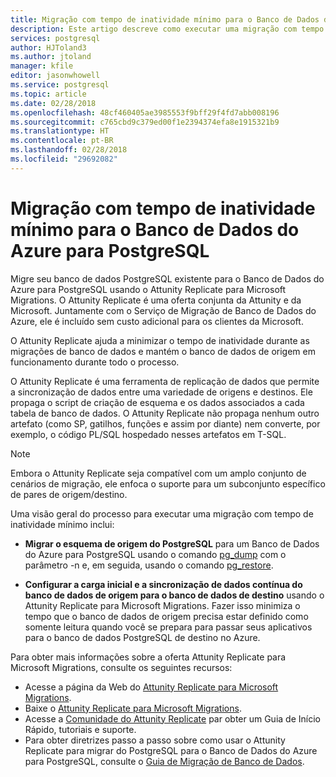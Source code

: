 ```yaml
---
title: Migração com tempo de inatividade mínimo para o Banco de Dados do Azure para PostgreSQL
description: Este artigo descreve como executar uma migração com tempo de inatividade mínimo extraindo um banco de dados PostgreSQL para um arquivo de despejo, restaurando o banco de dados PostgreSQL de um arquivo criado por pg_dump no Banco de Dados do Azure para PostgreSQL e configurando a carga inicial e a sincronização de dados contínua do banco de dados de origem para o banco de dados de destino usando o Attunity Replicate para Microsoft Migrations.
services: postgresql
author: HJToland3
ms.author: jtoland
manager: kfile
editor: jasonwhowell
ms.service: postgresql
ms.topic: article
ms.date: 02/28/2018
ms.openlocfilehash: 48cf460405ae3985553f9bff29f4fd7abb008196
ms.sourcegitcommit: c765cbd9c379ed00f1e2394374efa8e1915321b9
ms.translationtype: HT
ms.contentlocale: pt-BR
ms.lasthandoff: 02/28/2018
ms.locfileid: "29692082"
---
```

# <a name="minimal-downtime-migration-to-azure-database-for-postgresql"></a>Migração com tempo de inatividade mínimo para o Banco de Dados do Azure para PostgreSQL
Migre seu banco de dados PostgreSQL existente para o Banco de Dados do Azure para PostgreSQL usando o Attunity Replicate para Microsoft Migrations. O Attunity Replicate é uma oferta conjunta da Attunity e da Microsoft. Juntamente com o Serviço de Migração de Banco de Dados do Azure, ele é incluído sem custo adicional para os clientes da Microsoft. 

O Attunity Replicate ajuda a minimizar o tempo de inatividade durante as migrações de banco de dados e mantém o banco de dados de origem em funcionamento durante todo o processo.

O Attunity Replicate é uma ferramenta de replicação de dados que permite a sincronização de dados entre uma variedade de origens e destinos. Ele propaga o script de criação de esquema e os dados associados a cada tabela de banco de dados. O Attunity Replicate não propaga nenhum outro artefato (como SP, gatilhos, funções e assim por diante) nem converte, por exemplo, o código PL/SQL hospedado nesses artefatos em T-SQL.

> [!NOTE]
> Embora o Attunity Replicate seja compatível com um amplo conjunto de cenários de migração, ele enfoca o suporte para um subconjunto específico de pares de origem/destino.

Uma visão geral do processo para executar uma migração com tempo de inatividade mínimo inclui:

* **Migrar o esquema de origem do PostgreSQL** para um Banco de Dados do Azure para PostgreSQL usando o comando [pg_dump](https://www.postgresql.org/docs/9.3/static/app-pgdump.html) com o parâmetro -n e, em seguida, usando o comando [pg_restore](https://www.postgresql.org/docs/9.3/static/app-pgrestore.html).

* **Configurar a carga inicial e a sincronização de dados contínua do banco de dados de origem para o banco de dados de destino** usando o Attunity Replicate para Microsoft Migrations. Fazer isso minimiza o tempo que o banco de dados de origem precisa estar definido como somente leitura quando você se prepara para passar seus aplicativos para o banco de dados PostgreSQL de destino no Azure.

Para obter mais informações sobre a oferta Attunity Replicate para Microsoft Migrations, consulte os seguintes recursos:
 - Acesse a página da Web do [Attunity Replicate para Microsoft Migrations](https://aka.ms/attunity-replicate).
 - Baixe o [Attunity Replicate para Microsoft Migrations](http://discover.attunity.com/download-replicate-microsoft-lp6657.html).
 - Acesse a [Comunidade do Attunity Replicate](https://aka.ms/attunity-community/) par obter um Guia de Início Rápido, tutoriais e suporte.
 - Para obter diretrizes passo a passo sobre como usar o Attunity Replicate para migrar do PostgreSQL para o Banco de Dados do Azure para PostgreSQL, consulte o [Guia de Migração de Banco de Dados](https://datamigration.microsoft.com/scenario/postgresql-to-azurepostgresql).